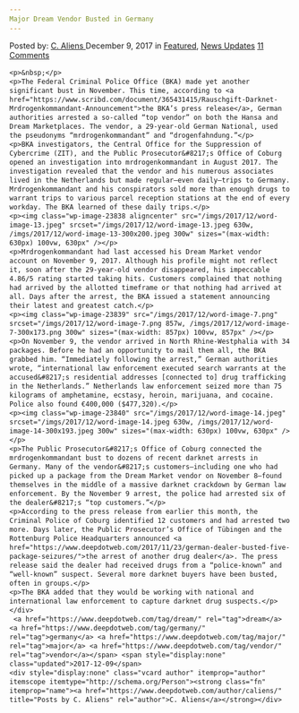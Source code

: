 ```yaml
---
Major Dream Vendor Busted in Germany
---
```

<article class="post-listing post-23835 post type-post status-publish format-standard has-post-thumbnail hentry  tag-busted tag-dream tag-germany tag-major tag-vendor">
    <div class="post-inner">
        <span>Posted by: <a href="https://www.deepdotweb.com/author/caliens/" title="">C. Aliens </a></span>
    <span>December 9, 2017</span>
    <span>in <a href="https://www.deepdotweb.com/category/deepdot-news/" rel="category tag">Featured</a>, <a href="https://www.deepdotweb.com/category/news-updates/" rel="category tag">News Updates</a></span>
    <span><a href="https://www.deepdotweb.com/2017/12/09/major-dream-vendor-busted-germany/#comments">11 Comments</a></span>
    </p>
    <div class="clear"></div>
    
    <p>&nbsp;</p>
    <p>The Federal Criminal Police Office (BKA) made yet another significant bust in November. This time, according to <a href="https://www.scribd.com/document/365431415/Rauschgift-Darknet-Mrdrogenkommandant-Announcement">the BKA’s press release</a>, German authorities arrested a so-called “top vendor” on both the Hansa and Dream Marketplaces. The vendor, a 29-year-old German National, used the pseudonyms “mrdrogenkommandant” and “drogenfahndung.”</p>
    <p>BKA investigators, the Central Office for the Suppression of Cybercrime (ZIT), and the Public Prosecutor&#8217;s Office of Coburg opened an investigation into mrdrogenkommandant in August 2017. The investigation revealed that the vendor and his numerous associates lived in the Netherlands but made regular—even daily—trips to Germany. Mrdrogenkommandant and his conspirators sold more than enough drugs to warrant trips to various parcel reception stations at the end of every workday. The BKA learned of these daily trips.</p>
    <p><img class="wp-image-23838 aligncenter" src="/imgs/2017/12/word-image-13.jpeg" srcset="/imgs/2017/12/word-image-13.jpeg 630w, /imgs/2017/12/word-image-13-300x200.jpeg 300w" sizes="(max-width: 630px) 100vw, 630px" /></p>
    <p>Mrdrogenkommandant had last accessed his Dream Market vendor account on November 9, 2017. Although his profile might not reflect it, soon after the 29-year-old vendor disappeared, his impeccable 4.86/5 rating started taking hits. Customers complained that nothing had arrived by the allotted timeframe or that nothing had arrived at all. Days after the arrest, the BKA issued a statement announcing their latest and greatest catch.</p>
    <p><img class="wp-image-23839" src="/imgs/2017/12/word-image-7.png" srcset="/imgs/2017/12/word-image-7.png 857w, /imgs/2017/12/word-image-7-300x173.png 300w" sizes="(max-width: 857px) 100vw, 857px" /></p>
    <p>On November 9, the vendor arrived in North Rhine-Westphalia with 34 packages. Before he had an opportunity to mail them all, the BKA grabbed him. “Immediately following the arrest,” German authorities wrote, “international law enforcement executed search warrants at the accused&#8217;s residential addresses [connected to] drug trafficking in the Netherlands.” Netherlands law enforcement seized more than 75 kilograms of amphetamine, ecstasy, heroin, marijuana, and cocaine. Police also found €400,000 ($477,320).</p>
    <p><img class="wp-image-23840" src="/imgs/2017/12/word-image-14.jpeg" srcset="/imgs/2017/12/word-image-14.jpeg 630w, /imgs/2017/12/word-image-14-300x193.jpeg 300w" sizes="(max-width: 630px) 100vw, 630px" /></p>
    <p>The Public Prosecutor&#8217;s Office of Coburg connected the mrdrogenkommandant bust to dozens of recent darknet arrests in Germany. Many of the vendor&#8217;s customers—including one who had picked up a package from the Dream Market vendor on November 8—found themselves in the middle of a massive darknet crackdown by German law enforcement. By the November 9 arrest, the police had arrested six of the dealer&#8217;s “top customers.”</p>
    <p>According to the press release from earlier this month, the Criminal Police of Coburg identified 12 customers and had arrested two more. Days later, the Public Prosecutor’s Office of Tübingen and the Rottenburg Police Headquarters announced <a href="https://www.deepdotweb.com/2017/11/23/german-dealer-busted-five-package-seizures/">the arrest of another drug dealer</a>. The press release said the dealer had received drugs from a “police-known” and “well-known” suspect. Several more darknet buyers have been busted, often in groups.</p>
    <p>The BKA added that they would be working with national and international law enforcement to capture darknet drug suspects.</p>
    </div>
     <a href="https://www.deepdotweb.com/tag/dream/" rel="tag">dream</a> <a href="https://www.deepdotweb.com/tag/germany/" rel="tag">germany</a> <a href="https://www.deepdotweb.com/tag/major/" rel="tag">major</a> <a href="https://www.deepdotweb.com/tag/vendor/" rel="tag">vendor</a></span> <span style="display:none" class="updated">2017-12-09</span>
    <div style="display:none" class="vcard author" itemprop="author" itemscope itemtype="http://schema.org/Person"><strong class="fn" itemprop="name"><a href="https://www.deepdotweb.com/author/caliens/" title="Posts by C. Aliens" rel="author">C. Aliens</a></strong></div>
    
